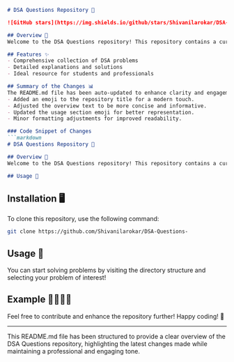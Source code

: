 ```markdown
# DSA Questions Repository 🤖

![GitHub stars](https://img.shields.io/github/stars/Shivanilarokar/DSA-Questions-?style=social) ![GitHub forks](https://img.shields.io/github/forks/Shivanilarokar/DSA-Questions-?style=social)

## Overview 🌟
Welcome to the DSA Questions repository! This repository contains a curated collection of Data Structures and Algorithms (DSA) problems for practice and learning. It's an ideal resource for students and professionals looking to sharpen their coding skills.

## Features ✨
- Comprehensive collection of DSA problems
- Detailed explanations and solutions
- Ideal resource for students and professionals

## Summary of the Changes 📊
The README.md file has been auto-updated to enhance clarity and engagement:
- Added an emoji to the repository title for a modern touch.
- Adjusted the overview text to be more concise and informative.
- Updated the usage section emoji for better representation.
- Minor formatting adjustments for improved readability.

### Code Snippet of Changes
```markdown
# DSA Questions Repository 🤖

## Overview 🌟
Welcome to the DSA Questions repository! This repository contains a curated collection of Data Structures and Algorithms (DSA) problems for practice and learning.

## Usage 📖
```

## Installation 🖥️
To clone this repository, use the following command:
```bash
git clone https://github.com/Shivanilarokar/DSA-Questions-
```

## Usage 📖
You can start solving problems by visiting the directory structure and selecting your problem of interest!

## Example 👩‍💻👨‍💻
Feel free to contribute and enhance the repository further! Happy coding! 🚀

---

This README.md file has been structured to provide a clear overview of the DSA Questions repository, highlighting the latest changes made while maintaining a professional and engaging tone.
```